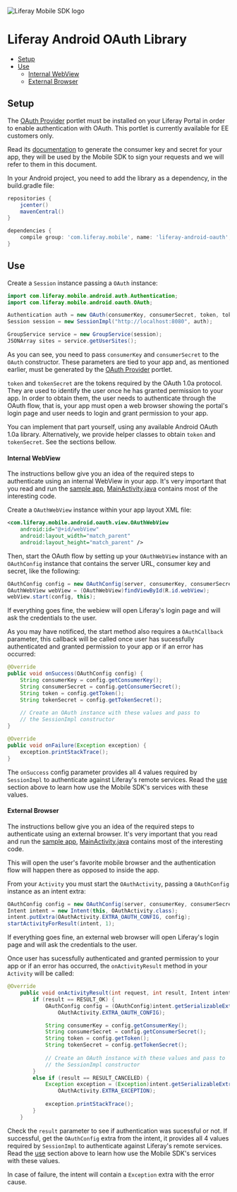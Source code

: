 ![Liferay Mobile SDK logo](https://github.com/liferay/liferay-mobile-sdk/raw/master/logo.png)

# Liferay Android OAuth Library

* [Setup](#setup)
* [Use](#use)
	* [Internal WebView](#internal-webview)
	* [External Browser](#external-browser)

## Setup

The [OAuth Provider](https://www.liferay.com/marketplace/-/mp/application/45261909) portlet must be installed on your Liferay Portal in order to enable authentication with OAuth. This portlet is currently available for EE customers only.

Read its [documentation](https://dev.liferay.com/discover/portal/-/knowledge_base/6-2/oauth) to generate the consumer key and secret for your app, they will be used by the Mobile SDK to sign your requests and we will refer to them in this document.

In your Android project, you need to add the library as a dependency, in the build.gradle file:

```groovy
repositories {
	jcenter()
	mavenCentral()
}

dependencies {
	compile group: 'com.liferay.mobile', name: 'liferay-android-oauth', version: '1.+'
}
```

## Use

Create a `Session` instance passing a `OAuth` instance:

```java
import com.liferay.mobile.android.auth.Authentication;
import com.liferay.mobile.android.oauth.OAuth;

Authentication auth = new OAuth(consumerKey, consumerSecret, token, tokenSecret);
Session session = new SessionImpl("http://localhost:8080", auth);

GroupService service = new GroupService(session);
JSONArray sites = service.getUserSites();
```

As you can see, you need to pass `consumerKey` and `consumerSecret` to the `OAuth` constructor. These parameters are tied to your app and, as mentioned earlier, must be generated by the [OAuth Provider](https://dev.liferay.com/discover/portal/-/knowledge_base/6-2/oauth) portlet.

`token` and `tokenSecret` are the tokens required by the OAuth 1.0a protocol. They are used to identify the user once he has granted permission to your app. In order to obtain them, the user needs to authenticate through the OAuth flow, that is, your app must open a web browser showing the portal's login page and user needs to login and grant permission to your app.

You can implement that part yourself, using any available Android OAuth 1.0a library. Alternatively, we provide helper classes to obtain `token` and `tokenSecret`. See the sections bellow.

#### Internal WebView

The instructions bellow give you an idea of the required steps to authenticate using an internal WebView in your app. It's very important that you read and run the [sample app](sample-webview/), [MainActivity.java](sample-webview/src/main/java/com/liferay/mobile/sample/activity/MainActivity.java) contains most of the interesting code.

Create a `OAuthWebView` instance within your app layout XML file:

```xml
<com.liferay.mobile.android.oauth.view.OAuthWebView
	android:id="@+id/webView"
	android:layout_width="match_parent"
	android:layout_height="match_parent" />
```

Then, start the OAuth flow by setting up your `OAuthWebView` instance with an `OAuthConfig` instance that contains the server URL, consumer key and secret, like the following:

```java
OAuthConfig config = new OAuthConfig(server, consumerKey, consumerSecret);
OAuthWebView webView = (OAuthWebView)findViewById(R.id.webView);
webView.start(config, this);
```

If everything goes fine, the webiew will open Liferay's login page and will ask the credentials to the user.

As you may have notificed, the start method also requires a `OAuthCallback` parameter, this callback will be called once user has sucessfully authenticated and granted permission to your app or if an error has occurred:

```java
@Override
public void onSuccess(OAuthConfig config) {
	String consumerKey = config.getConsumerKey();
	String consumerSecret = config.getConsumerSecret();
	String token = config.getToken();
	String tokenSecret = config.getTokenSecret();
	
	// Create an OAuth instance with these values and pass to
	// the SessionImpl constructor
}

@Override
public void onFailure(Exception exception) {
	exception.printStackTrace();
}	
```

The `onSuccess` config parameter provides all 4 values required by `SessionImpl` to authenticate against Liferay's remote services. Read the [use](#use) section above to learn how use the Mobile SDK's  services with these values.

#### External Browser

The instructions bellow give you an idea of the required steps to authenticate using an external browser. It's very important that you read and run the [sample app](sample-browser/), [MainActivity.java](sample-browser/src/main/java/com/liferay/mobile/sample/activity/MainActivity.java) contains most of the interesting code.

This will open the user's favorite mobile browser and the authentication flow will happen there as opposed to inside the app.

From your `Activity` you must start the `OAuthActivity`, passing a `OAuthConfig` instance as an intent extra:

```java
OAuthConfig config = new OAuthConfig(server, consumerKey, consumerSecret);
Intent intent = new Intent(this, OAuthActivity.class);
intent.putExtra(OAuthActivity.EXTRA_OAUTH_CONFIG, config);
startActivityForResult(intent, 1);
```

If everything goes fine, an external web browser will open Liferay's login page and will ask the credentials to the user.

Once user has sucessfully authenticated and granted permission to your app or if an error has occurred, the `onActivityResult` method in your `Activity` will be called:

```java
@Override
	public void onActivityResult(int request, int result, Intent intent) {
		if (result == RESULT_OK) {
			OAuthConfig config = (OAuthConfig)intent.getSerializableExtra(
				OAuthActivity.EXTRA_OAUTH_CONFIG);

			String consumerKey = config.getConsumerKey();
			String consumerSecret = config.getConsumerSecret();
			String token = config.getToken();
			String tokenSecret = config.getTokenSecret();
			
			// Create an OAuth instance with these values and pass to
			// the SessionImpl constructor
		}
		else if (result == RESULT_CANCELED) {
			Exception exception = (Exception)intent.getSerializableExtra(
				OAuthActivity.EXTRA_EXCEPTION);
	
			exception.printStackTrace();
		}
	}
```

Check the `result` parameter to see if authentication was sucessful or not. If successful, get the `OAuthConfig` extra from the intent, it provides all 4 values required by `SessionImpl` to authenticate against Liferay's remote services. Read the [use](#use) section above to learn how use the Mobile SDK's  services with these values.

In case of failure, the intent will contain a `Exception` extra with the error cause.